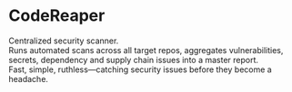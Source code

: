 # CodeReaper

Centralized security scanner.  
Runs automated scans across all target repos, aggregates vulnerabilities, secrets, dependency and supply chain issues into a master report.  
Fast, simple, ruthless—catching security issues before they become a headache.

